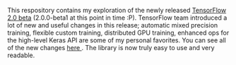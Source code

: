This respository contains my exploration of the newly released [TensorFlow 2.0 beta](http://tensflow.org/beta/) (2.0.0-beta1 at this point in time :P). TensorFlow team introduced a lot of new and useful changes in this release; automatic mixed precision training, flexible custom  training, distributed GPU training, enhanced ops for the high-level Keras API are some of my personal favorites. 
You can see all of the new changes [here ](https://www.youtube.com/watch?v=kPweUtct2yY). The library is now truly easy to use and very readable. 
